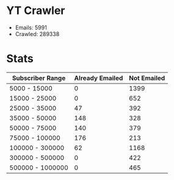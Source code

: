 # YT Crawler
- Emails: 5991
- Crawled: 289338

# Stats
| Subscriber Range  | Already Emailed | Not Emailed |
|-------|-------|-------|
| 5000 - 15000 | 0 | 1399 |
| 15000 - 25000 | 0 | 652 |
| 25000 - 35000 | 47 | 392 |
| 35000 - 50000 | 148 | 328 |
| 50000 - 75000 | 140 | 379 |
| 75000 - 100000 | 176 | 213 |
| 100000 - 300000 | 62 | 1168 |
| 300000 - 500000 | 0 | 422 |
| 500000 - 1000000 | 0 | 465 |
